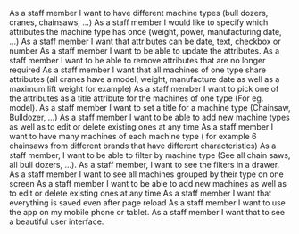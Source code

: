 As a staff member I want to have different machine types (bull dozers, cranes, chainsaws, ...)
As a staff member I would like to specify which attributes the machine type has once (weight, power, manufacturing date, ...)
As a staff member I want that attributes can be date, text, checkbox or number
As a staff member I want to be able to update the attributes.
As a staff member I want to be able to remove attributes that are no longer required
As a staff member I want that all machines of one type share attributes (all cranes have a model, weight, manufacture date as well as a maximum lift weight for example)
As a staff member I want to pick one of the attributes as a title attribute for the machines of one type (For eg. model).
As a staff member I want to set a title for a machine type (Chainsaw, Bulldozer, ...)
As a staff member I want to be able to add new machine types as well as to edit or delete existing ones at any time
As a staff member I want to have many machines of each machine type ( for example 6 chainsaws from different brands that have different characteristics)
As a staff member, I want to be able to filter by machine type (See all chain saws, all bull dozers, ...).
As a staff member, I want to see the filters in a drawer.
As a staff member I want to see all machines grouped by their type on one screen
As a staff member I want to be able to add new machines as well as to edit or delete existing ones at any time
As a staff member I want that everything is saved even after page reload
As a staff member I want to use the app on my mobile phone or tablet.
As a staff member I want that to see a beautiful user interface.
